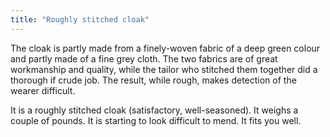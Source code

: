 ```yaml
---
title: "Roughly stitched cloak"
---
```


The cloak is partly made from a finely-woven fabric of a deep green
colour and partly made of a fine grey cloth. The two fabrics are of
great workmanship and quality, while the tailor who stitched them
together did a thorough if crude job. The result, while rough, makes
detection of the wearer difficult.

It is a roughly stitched cloak (satisfactory, well-seasoned). It weighs
a couple of pounds. It is starting to look difficult to mend. It fits
you well.